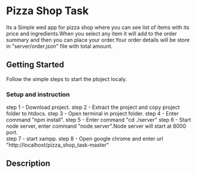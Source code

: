 # Pizza Shop Task

Its a Simple wed app for pizza shop where you can see list of items with its price and ingredients.When you select any item it will add to the order summary and then you can place your order.Your order details will be store in "server/order.json" file with total amount.

## Getting Started

Follow the simple steps to start the ptoject localy.

### Setup and instruction

step 1 - Download project.
step 2 - Extract the project and copy project folder to htdocs.
step 3 - Open terminal in project folder.
step 4 - Enter command "npm install".
step 5 - Enter command "cd ./server" 
step 6 - Start node server, enter command "node server".Node server will start at 8000 port.  
step 7 - start xampp.
step 8 - Open google chrome and enter url "http://localhost/pizza_shop_task-master"

## Description

